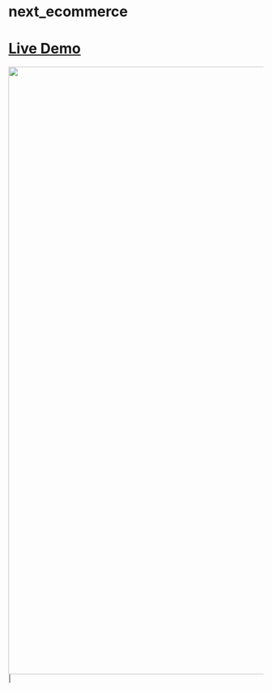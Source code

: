 # next_ecommerce
# [Live Demo](https://next-ecommerce-two-sandy.vercel.app/)
 <img src="https://user-images.githubusercontent.com/130120172/236056558-6744ff1a-eda9-458a-8e3e-910e586701a4.jpeg" width="1200"> |
